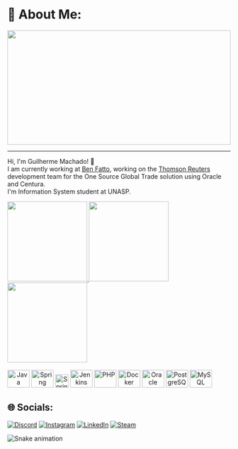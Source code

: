 # 💫 About Me:
<img align="center" src="https://media.tenor.com/GfSX-u7VGM4AAAAC/coding.gif" width="100%" height="258px"/>

---

Hi, I'm Guilherme Machado! 👋
<br>
I am currently working at <a href="https://benfatto.net.br/pt/">Ben Fatto</a>, working on the <a href="https://www.thomsonreuters.com/en.html">Thomson Reuters</a> development team for the One Source Global Trade solution using Oracle and Centura.
<br>
I'm Information System student at UNASP. 

<div>
  <a href="https://github.com/nibiroo/">
    <img height="180em" src="https://github-readme-stats.vercel.app/api?username=nibiroo&theme=dracula&hide_border=false&include_all_commits=true&count_private=true"/>
    <img height="180em" src="https://github-readme-streak-stats.herokuapp.com/?user=nibiroo&theme=dracula&hide_border=false"/><br>
    <img height="180em" src="https://github-readme-stats.vercel.app/api/top-langs/?username=nibiroo&theme=dracula&hide_border=false&include_all_commits=true&count_private=true&layout=compact"/>
</div>

<div style="display: inline_block"><br>
  <a align="center" href="https://www.java.com/pt-BR/"><img alt="Java" height="40" width="50" src="https://cdn.jsdelivr.net/gh/devicons/devicon/icons/java/java-original-wordmark.svg"/></a>
  <a align="center" href="https://spring.io"><img alt="Spring Boot" height="40" width="50" src="https://cdn.jsdelivr.net/gh/devicons/devicon/icons/spring/spring-plain-wordmark.svg"/></a>
  <a align="center" href="https://postman.com"><img alt="Spring Boot" height="30" width="30" src="https://www.vectorlogo.zone/logos/getpostman/getpostman-icon.svg"/></a>
  <a align="center" href="https://www.jenkins.io"><img alt="Jenkins" height="40" width="50" src="https://cdn.jsdelivr.net/gh/devicons/devicon/icons/jenkins/jenkins-original.svg"/></a>
  <a align="center" href="https://www.php.net"><img alt="PHP" height="40" width="50" src="https://cdn.jsdelivr.net/gh/devicons/devicon/icons/php/php-original.svg"/></a>
  <a align="center" href="https://www.docker.com/"><img alt="Docker" height="40" width="50" src="https://cdn.jsdelivr.net/gh/devicons/devicon/icons/docker/docker-original-wordmark.svg"/></a>
  <a align="center" href="https://www.oracle.com/br/"><img alt="Oracle" height="40" width="50" src="https://cdn.jsdelivr.net/gh/devicons/devicon/icons/oracle/oracle-original.svg"/></a>
  <a align="center" href="https://www.postgresql.org"><img alt="PostgreSQL" height="40" width="50" src="https://cdn.jsdelivr.net/gh/devicons/devicon/icons/postgresql/postgresql-original-wordmark.svg"/></a>
  <a align="center" href="https://www.mysql.com"><img alt="MySQL" height="40" width="50" src="https://cdn.jsdelivr.net/gh/devicons/devicon/icons/mysql/mysql-original-wordmark.svg"/></a>

## 🌐 Socials:
[![Discord](https://img.shields.io/badge/Discord-%237289DA.svg?logo=discord&logoColor=white)](https://discord.gg/nibironts#2119) [![Instagram](https://img.shields.io/badge/Instagram-%23E4405F.svg?logo=Instagram&logoColor=white)](https://www.instagram.com/nibiro_gcm/) [![LinkedIn](https://img.shields.io/badge/LinkedIn-%230077B5.svg?logo=linkedin&logoColor=white)](https://www.linkedin.com/in/guilhermedecarvalhomachado/)
<a href="https://steamcommunity.com/id/gordinhofavelado/">![Steam](https://img.shields.io/badge/steam-%237289DA.svg?logo=steam&logoColor=white)</a>
  
![Snake animation](https://github.com/nibiroo/nibiroo/blob/output/github-contribution-grid-snake.svg)

